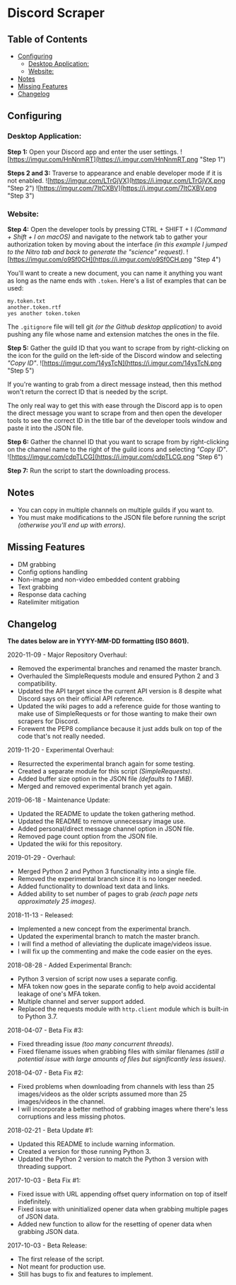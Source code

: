 # Discord Scraper

## Table of Contents
  - [Configuring](#configuring)
    - [Desktop Application:](#desktop-application)
    - [Website:](#website)
  - [Notes](#notes)
  - [Missing Features](#missing-features)
  - [Changelog](#changelog)
  
## Configuring

### Desktop Application:

**Step 1:**
Open your Discord app and enter the user settings.
![https://imgur.com/HnNnmRT](https://i.imgur.com/HnNnmRT.png "Step 1")

**Steps 2 and 3:**
Traverse to appearance and enable developer mode if it is not enabled.
![https://imgur.com/LTrGjVX](https://i.imgur.com/LTrGjVX.png "Step 2")
![https://imgur.com/7ItCXBV](https://i.imgur.com/7ItCXBV.png "Step 3")

### Website:

**Step 4:**
Open the developer tools by pressing CTRL + SHIFT + I *(Command + Shift + I on macOS)* and navigate to the network tab to gather your authorization token by moving about the interface *(in this example I jumped to the Nitro tab and back to generate the "science" request)*.
![https://imgur.com/o9Sf0CH](https://i.imgur.com/o9Sf0CH.png "Step 4")

You'll want to create a new document, you can name it anything you want as long as the name ends with `.token`.
Here's a list of examples that can be used:
```
my.token.txt
another.token.rtf
yes another token.token
```

The `.gitignore` file will tell git *(or the Github desktop application)* to avoid pushing any file whose name and extension matches the ones in the file.

**Step 5:**
Gather the guild ID that you want to scrape from by right-clicking on the icon for the guild on the left-side of the Discord window and selecting *"Copy ID"*.
![https://imgur.com/14ysTcN](https://i.imgur.com/14ysTcN.png "Step 5")

If you're wanting to grab from a direct message instead, then this method won't return the correct ID that is needed by the script.

The only real way to get this with ease through the Discord app is to open the direct message you want to scrape from and then open the developer tools to see the correct ID in the title bar of the developer tools window and paste it into the JSON file.

**Step 6:**
Gather the channel ID that you want to scrape from by right-clicking on the channel name to the right of the guild icons and selecting *"Copy ID"*.
![https://imgur.com/cdpTLCG](https://i.imgur.com/cdpTLCG.png "Step 6")

**Step 7:**
Run the script to start the downloading process.

## Notes

* You can copy in multiple channels on multiple guilds if you want to.
* You must make modifications to the JSON file before running the script *(otherwise you'll end up with errors)*.

## Missing Features

- DM grabbing
- Config options handling
- Non-image and non-video embedded content grabbing
- Text grabbing
- Response data caching
- Ratelimiter mitigation

## Changelog

**The dates below are in YYYY-MM-DD formatting (ISO 8601).**

2020-11-09 - Major Repository Overhaul:
* Removed the experimental branches and renamed the master branch.
* Overhauled the SimpleRequests module and ensured Python 2 and 3 compatibility.
* Updated the API target since the current API version is 8 despite what Discord says on their official API reference.
* Updated the wiki pages to add a reference guide for those wanting to make use of SimpleRequests or for those wanting to make their own scrapers for Discord.
* Forewent the PEP8 compliance because it just adds bulk on top of the code that's not really needed.

2019-11-20 - Experimental Overhaul:
* Resurrected the experimental branch again for some testing.
* Created a separate module for this script *(SimpleRequests)*.
* Added buffer size option in the JSON file *(defaults to 1 MiB)*.
* Merged and removed experimental branch yet again.

2019-06-18 - Maintenance Update:
* Updated the README to update the token gathering method.
* Updated the README to remove unnecessary image use.
* Added personal/direct message channel option in JSON file.
* Removed page count option from the JSON file.
* Updated the wiki for this repository.
  
2019-01-29 - Overhaul:
* Merged Python 2 and Python 3 functionality into a single file.
* Removed the experimental branch since it is no longer needed.
* Added functionality to download text data and links.
* Added ability to set number of pages to grab *(each page nets approximately 25 images)*.

2018-11-13 - Released:
* Implemented a new concept from the experimental branch.
* Updated the experimental branch to match the master branch.
* I will find a method of alleviating the duplicate image/videos issue.
* I will fix up the commenting and make the code easier on the eyes.

2018-08-28 - Added Experimental Branch:
* Python 3 version of script now uses a separate config.
* MFA token now goes in the separate config to help avoid accidental leakage of one's MFA token.
* Multiple channel and server support added.
* Replaced the requests module with `http.client` module which is built-in to Python 3.7.

2018-04-07 - Beta Fix #3:
* Fixed threading issue *(too many concurrent threads)*.
* Fixed filename issues when grabbing files with similar filenames *(still a potential issue with large amounts of files but significantly less issues)*.

2018-04-07 - Beta Fix #2:
* Fixed problems when downloading from channels with less than 25 images/videos as the older scripts assumed more than 25 images/videos in the channel.
* I will incorporate a better method of grabbing images where there's less corruptions and less missing photos.

2018-02-21 - Beta Update #1:
* Updated this README to include warning information.
* Created a version for those running Python 3.
* Updated the Python 2 version to match the Python 3 version with threading support.

2017-10-03 - Beta Fix #1:
* Fixed issue with URL appending offset query information on top of itself indefinitely.
* Fixed issue with uninitialized opener data when grabbing multiple pages of JSON data.
* Added new function to allow for the resetting of opener data when grabbing JSON data.

2017-10-03 - Beta Release:
* The first release of the script.
* Not meant for production use.
* Still has bugs to fix and features to implement.